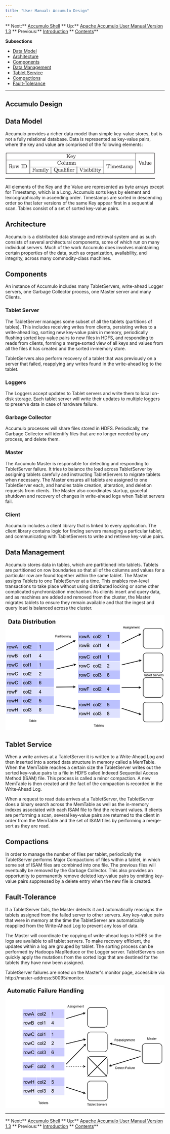 ```yaml
---
title: "User Manual: Accumulo Design"
---
```


** Next:** [Accumulo Shell][2] ** Up:** [Apache Accumulo User Manual Version 1.3][4] ** Previous:** [Introduction][6]   ** [Contents][8]**   
  
<a id="CHILD_LINKS"></a>**Subsections**

* [Data Model][9]
* [Architecture][10]
* [Components][11]
* [Data Management][12]
* [Tablet Service][13]
* [Compactions][14]
* [Fault-Tolerance][15]

* * *

## <a id="Accumulo_Design"></a> Accumulo Design

## <a id="Data_Model"></a> Data Model

Accumulo provides a richer data model than simple key-value stores, but is not a fully relational database. Data is represented as key-value pairs, where the key and value are comprised of the following elements: 

![converted table][16]

All elements of the Key and the Value are represented as byte arrays except for Timestamp, which is a Long. Accumulo sorts keys by element and lexicographically in ascending order. Timestamps are sorted in descending order so that later versions of the same Key appear first in a sequential scan. Tables consist of a set of sorted key-value pairs. 

## <a id="Architecture"></a> Architecture

Accumulo is a distributed data storage and retrieval system and as such consists of several architectural components, some of which run on many individual servers. Much of the work Accumulo does involves maintaining certain properties of the data, such as organization, availability, and integrity, across many commodity-class machines. 

## <a id="Components"></a> Components

An instance of Accumulo includes many TabletServers, write-ahead Logger servers, one Garbage Collector process, one Master server and many Clients. 

### <a id="Tablet_Server"></a> Tablet Server

The TabletServer manages some subset of all the tablets (partitions of tables). This includes receiving writes from clients, persisting writes to a write‐ahead log, sorting new key‐value pairs in memory, periodically flushing sorted key‐value pairs to new files in HDFS, and responding to reads from clients, forming a merge‐sorted view of all keys and values from all the files it has created and the sorted in‐memory store. 

TabletServers also perform recovery of a tablet that was previously on a server that failed, reapplying any writes found in the write-ahead log to the tablet. 

### <a id="Loggers"></a> Loggers

The Loggers accept updates to Tablet servers and write them to local on-disk storage. Each tablet server will write their updates to multiple loggers to preserve data in case of hardware failure. 

### <a id="Garbage_Collector"></a> Garbage Collector

Accumulo processes will share files stored in HDFS. Periodically, the Garbage Collector will identify files that are no longer needed by any process, and delete them. 

### <a id="Master"></a> Master

The Accumulo Master is responsible for detecting and responding to TabletServer failure. It tries to balance the load across TabletServer by assigning tablets carefully and instructing TabletServers to migrate tablets when necessary. The Master ensures all tablets are assigned to one TabletServer each, and handles table creation, alteration, and deletion requests from clients. The Master also coordinates startup, graceful shutdown and recovery of changes in write-ahead logs when Tablet servers fail. 

### <a id="Client"></a> Client

Accumulo includes a client library that is linked to every application. The client library contains logic for finding servers managing a particular tablet, and communicating with TabletServers to write and retrieve key-value pairs. 

## <a id="Data_Management"></a> Data Management

Accumulo stores data in tables, which are partitioned into tablets. Tablets are partitioned on row boundaries so that all of the columns and values for a particular row are found together within the same tablet. The Master assigns Tablets to one TabletServer at a time. This enables row-level transactions to take place without using distributed locking or some other complicated synchronization mechanism. As clients insert and query data, and as machines are added and removed from the cluster, the Master migrates tablets to ensure they remain available and that the ingest and query load is balanced across the cluster. 

![Image data_distribution][17]

## <a id="Tablet_Service"></a> Tablet Service

When a write arrives at a TabletServer it is written to a Write‐Ahead Log and then inserted into a sorted data structure in memory called a MemTable. When the MemTable reaches a certain size the TabletServer writes out the sorted key-value pairs to a file in HDFS called Indexed Sequential Access Method (ISAM) file. This process is called a minor compaction. A new MemTable is then created and the fact of the compaction is recorded in the Write‐Ahead Log. 

When a request to read data arrives at a TabletServer, the TabletServer does a binary search across the MemTable as well as the in-memory indexes associated with each ISAM file to find the relevant values. If clients are performing a scan, several key‐value pairs are returned to the client in order from the MemTable and the set of ISAM files by performing a merge‐sort as they are read. 

## <a id="Compactions"></a> Compactions

In order to manage the number of files per tablet, periodically the TabletServer performs Major Compactions of files within a tablet, in which some set of ISAM files are combined into one file. The previous files will eventually be removed by the Garbage Collector. This also provides an opportunity to permanently remove deleted key‐value pairs by omitting key‐value pairs suppressed by a delete entry when the new file is created. 

## <a id="Fault-Tolerance"></a> Fault-Tolerance

If a TabletServer fails, the Master detects it and automatically reassigns the tablets assigned from the failed server to other servers. Any key-value pairs that were in memory at the time the TabletServer are automatically reapplied from the Write-Ahead Log to prevent any loss of data. 

The Master will coordinate the copying of write-ahead logs to HDFS so the logs are available to all tablet servers. To make recovery efficient, the updates within a log are grouped by tablet. The sorting process can be performed by Hadoops MapReduce or the Logger server. TabletServers can quickly apply the mutations from the sorted logs that are destined for the tablets they have now been assigned. 

TabletServer failures are noted on the Master's monitor page, accessible via   
http://master-address:50095/monitor. 

![Image failure_handling][18]

* * *

** Next:** [Accumulo Shell][2] ** Up:** [Apache Accumulo User Manual Version 1.3][4] ** Previous:** [Introduction][6]   ** [Contents][8]**

   [2]: Accumulo_Shell.html
   [4]: accumulo_user_manual.html
   [6]: Introduction.html
   [8]: Contents.html
   [9]: Accumulo_Design.html#Data_Model
   [10]: Accumulo_Design.html#Architecture
   [11]: Accumulo_Design.html#Components
   [12]: Accumulo_Design.html#Data_Management
   [13]: Accumulo_Design.html#Tablet_Service
   [14]: Accumulo_Design.html#Compactions
   [15]: Accumulo_Design.html#Fault-Tolerance
   [16]: img1.png
   [17]: ./data_distribution.png
   [18]: ./failure_handling.png

